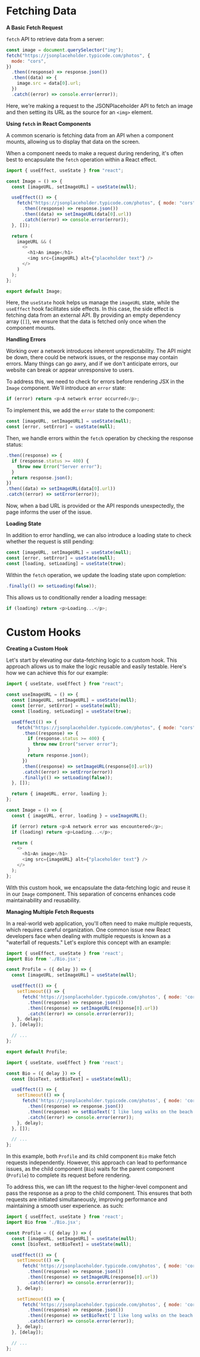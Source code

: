 # Fetching Data

**A Basic Fetch Request**

`fetch` API to retrieve data from a server:

```javascript
const image = document.querySelector("img");
fetch("https://jsonplaceholder.typicode.com/photos", {
  mode: "cors",
})
  .then((response) => response.json())
  .then((data) => {
    image.src = data[0].url;
  })
  .catch((error) => console.error(error));
```

Here, we're making a request to the JSONPlaceholder API to fetch an image and then setting its URL as the source for an `<img>` element.

**Using `fetch` in React Components**

A common scenario is fetching data from an API when a component mounts, allowing us to display that data on the screen.

When a component needs to make a request during rendering, it's often best to encapsulate the `fetch` operation within a React effect.

```javascript
import { useEffect, useState } from "react";

const Image = () => {
  const [imageURL, setImageURL] = useState(null);

  useEffect(() => {
    fetch("https://jsonplaceholder.typicode.com/photos", { mode: "cors" })
      .then((response) => response.json())
      .then((data) => setImageURL(data[0].url))
      .catch((error) => console.error(error));
  }, []);

  return (
    imageURL && (
      <>
        <h1>An image</h1>
        <img src={imageURL} alt={"placeholder text"} />
      </>
    )
  );
};

export default Image;
```

Here, the `useState` hook helps us manage the `imageURL` state, while the `useEffect` hook facilitates side effects. In this case, the side effect is fetching data from an external API. By providing an empty dependency array (`[]`), we ensure that the data is fetched only once when the component mounts.

**Handling Errors**

Working over a network introduces inherent unpredictability. The API might be down, there could be network issues, or the response may contain errors. Many things can go awry, and if we don't anticipate errors, our website can break or appear unresponsive to users.

To address this, we need to check for errors before rendering JSX in the `Image` component. We'll introduce an `error` state:

```javascript
if (error) return <p>A network error occurred</p>;
```

To implement this, we add the `error` state to the component:

```javascript
const [imageURL, setImageURL] = useState(null);
const [error, setError] = useState(null);
```

Then, we handle errors within the `fetch` operation by checking the response status:

```javascript
.then((response) => {
  if (response.status >= 400) {
    throw new Error("Server error");
  }
  return response.json();
})
.then((data) => setImageURL(data[0].url))
.catch((error) => setError(error));
```

Now, when a bad URL is provided or the API responds unexpectedly, the page informs the user of the issue.

**Loading State**

In addition to error handling, we can also introduce a loading state to check whether the request is still pending:

```javascript
const [imageURL, setImageURL] = useState(null);
const [error, setError] = useState(null);
const [loading, setLoading] = useState(true);
```

Within the `fetch` operation, we update the loading state upon completion:

```javascript
.finally(() => setLoading(false));
```

This allows us to conditionally render a loading message:

```javascript
if (loading) return <p>Loading...</p>;
```

# Custom Hooks

**Creating a Custom Hook**

Let's start by elevating our data-fetching logic to a custom hook. This approach allows us to make the logic reusable and easily testable. Here's how we can achieve this for our example:

```javascript
import { useState, useEffect } from "react";

const useImageURL = () => {
  const [imageURL, setImageURL] = useState(null);
  const [error, setError] = useState(null);
  const [loading, setLoading] = useState(true);

  useEffect(() => {
    fetch("https://jsonplaceholder.typicode.com/photos", { mode: "cors" })
      .then((response) => {
        if (response.status >= 400) {
          throw new Error("server error");
        }
        return response.json();
      })
      .then((response) => setImageURL(response[0].url))
      .catch((error) => setError(error))
      .finally(() => setLoading(false));
  }, []);

  return { imageURL, error, loading };
};

const Image = () => {
  const { imageURL, error, loading } = useImageURL();

  if (error) return <p>A network error was encountered</p>;
  if (loading) return <p>Loading...</p>;

  return (
    <>
      <h1>An image</h1>
      <img src={imageURL} alt={"placeholder text"} />
    </>
  );
};
```

With this custom hook, we encapsulate the data-fetching logic and reuse it in our `Image` component. This separation of concerns enhances code maintainability and reusability.

**Managing Multiple Fetch Requests**

In a real-world web application, you'll often need to make multiple requests, which requires careful organization. One common issue new React developers face when dealing with multiple requests is known as a "waterfall of requests." Let's explore this concept with an example:

```javascript
import { useEffect, useState } from 'react';
import Bio from './Bio.jsx';

const Profile = ({ delay }) => {
  const [imageURL, setImageURL] = useState(null);

  useEffect(() => {
    setTimeout(() => {
      fetch('https://jsonplaceholder.typicode.com/photos', { mode: 'cors' })
        .then((response) => response.json())
        .then((response) => setImageURL(response[0].url))
        .catch((error) => console.error(error));
    }, delay);
  }, [delay]);

  // ...
};

export default Profile;

import { useState, useEffect } from 'react';

const Bio = ({ delay }) => {
  const [bioText, setBioText] = useState(null);

  useEffect(() => {
    setTimeout(() => {
      fetch('https://jsonplaceholder.typicode.com/photos', { mode: 'cors' })
        .then((response) => response.json())
        .then((response) => setBioText('I like long walks on the beach and JavaScript'))
        .catch((error) => console.error(error));
    }, delay);
  }, []);

  // ...
};
```

In this example, both `Profile` and its child component `Bio` make fetch requests independently. However, this approach can lead to performance issues, as the child component (`Bio`) waits for the parent component (`Profile`) to complete its request before rendering.

To address this, we can lift the request to the higher-level component and pass the response as a prop to the child component. This ensures that both requests are initiated simultaneously, improving performance and maintaining a smooth user experience. as such:

```javascript
import { useEffect, useState } from 'react';
import Bio from './Bio.jsx';

const Profile = ({ delay }) => {
  const [imageURL, setImageURL] = useState(null);
  const [bioText, setBioText] = useState(null);

  useEffect(() => {
    setTimeout(() => {
      fetch('https://jsonplaceholder.typicode.com/photos', { mode: 'cors' })
        .then((response) => response.json())
        .then((response) => setImageURL(response[0].url))
        .catch((error) => console.error(error));
    }, delay);

    setTimeout(() => {
      fetch('https://jsonplaceholder.typicode.com/photos', { mode: 'cors' })
        .then((response) => response.json())
        .then((response) => setBioText('I like long walks on the beach and JavaScript'))
        .catch((error) => console.error(error));
    }, delay);
  }, [delay]);

  // ...
};
```